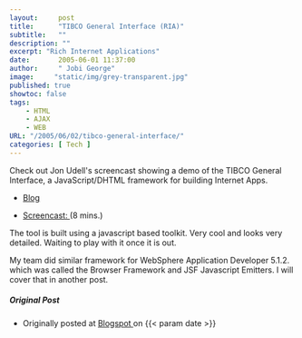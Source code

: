 ```yaml
---
layout:     post
title:      "TIBCO General Interface (RIA)"
subtitle:   ""
description: ""
excerpt: "Rich Internet Applications"
date:       2005-06-01 11:37:00
author:     " Jobi George"
image:     "static/img/grey-transparent.jpg"
published: true
showtoc: false 
tags:
    - HTML
    - AJAX
    - WEB
URL: "/2005/06/02/tibco-general-interface/"
categories: [ Tech ]
---
```


Check out Jon Udell's screencast showing a demo of the TIBCO General
Interface, a JavaScript/DHTML framework for building Internet Apps.

* [Blog ]("https://web.archive.org/web/20050615082717/http://weblog.infoworld.com/udell/2005/05/25.html") 

* [Screencast: ](http://weblog.infoworld.com/udell/gems/tibco.html) (8 mins.)

The tool is built using a javascript based toolkit. Very cool and looks very detailed. Waiting to play with it once it is out. 

My team did similar framework for WebSphere Application Developer 5.1.2. which was called the Browser Framework and JSF Javascript Emitters. I will cover that in another post. 

##### Original Post

* Originally posted at [ Blogspot ](http://jobig.blogspot.com/2005/06/tibco-general-interface-ria.html) on {{< param date >}}




